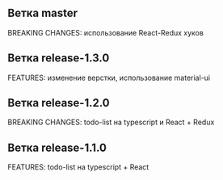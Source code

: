 ## Ветка master
BREAKING CHANGES: использование React-Redux хуков
## Ветка release-1.3.0
FEATURES: изменение верстки, использование material-ui
## Ветка release-1.2.0
BREAKING CHANGES: todo-list на typescript и React + Redux
## Ветка release-1.1.0
FEATURES: todo-list на typescript + React